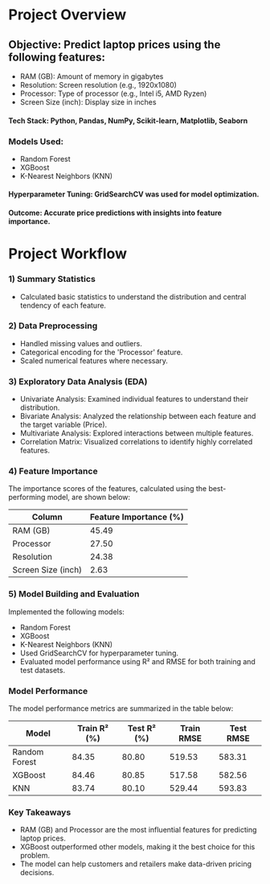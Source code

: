 # Project Overview

## Objective: Predict laptop prices using the following features:

- RAM (GB): Amount of memory in gigabytes
- Resolution: Screen resolution (e.g., 1920x1080)
- Processor: Type of processor (e.g., Intel i5, AMD Ryzen)
- Screen Size (inch): Display size in inches

#### Tech Stack:  Python, Pandas, NumPy, Scikit-learn, Matplotlib, Seaborn

### Models Used:

- Random Forest
- XGBoost
- K-Nearest Neighbors (KNN)

#### Hyperparameter Tuning: GridSearchCV was used for model optimization.

#### Outcome: Accurate price predictions with insights into feature importance.

# Project Workflow

### 1) Summary Statistics

- Calculated basic statistics to understand the distribution and central tendency of each feature.

### 2) Data Preprocessing

- Handled missing values and outliers.
- Categorical encoding for the 'Processor' feature.
- Scaled numerical features where necessary.

### 3) Exploratory Data Analysis (EDA)

- Univariate Analysis: Examined individual features to understand their distribution.
- Bivariate Analysis: Analyzed the relationship between each feature and the target variable (Price).
- Multivariate Analysis: Explored interactions between multiple features.
- Correlation Matrix: Visualized correlations to identify highly correlated features.

### 4) Feature Importance

The importance scores of the features, calculated using the best-performing model, are shown below:

| Column               | Feature Importance (%) |
|----------------------|-------------------------|
| RAM (GB)             | 45.49                   |
| Processor            | 27.50                   |
| Resolution           | 24.38                   |
| Screen Size (inch)   |  2.63                   |

### 5) Model Building and Evaluation

Implemented the following models:

- Random Forest
- XGBoost
- K-Nearest Neighbors (KNN)
- Used GridSearchCV for hyperparameter tuning.
- Evaluated model performance using R² and RMSE for both training and test datasets.

### Model Performance

The model performance metrics are summarized in the table below:

| Model          | Train R² (%) | Test R² (%) | Train RMSE | Test RMSE |
|----------------|--------------|-------------|------------|-----------|
| Random Forest  | 84.35        | 80.80       | 519.53     | 583.31    |
| XGBoost        | 84.46        | 80.85       | 517.58     | 582.56    |
| KNN            | 83.74        | 80.10       | 529.44     | 593.83    |

### Key Takeaways

- RAM (GB) and Processor are the most influential features for predicting laptop prices.
- XGBoost outperformed other models, making it the best choice for this problem.
- The model can help customers and retailers make data-driven pricing decisions.






